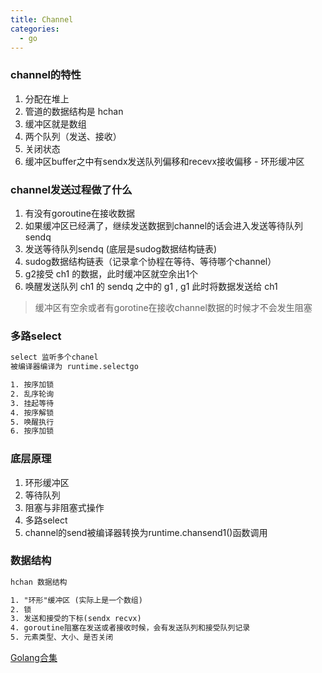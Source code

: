 ```yaml
---
title: Channel
categories:
  - go
---
```


### channel的特性

1. 分配在堆上
2. 管道的数据结构是 hchan
3. 缓冲区就是数组
4. 两个队列（发送、接收）
5. 关闭状态 
6. 缓冲区buffer之中有sendx发送队列偏移和recevx接收偏移 - 环形缓冲区


### channel发送过程做了什么

1. 有没有goroutine在接收数据
2. 如果缓冲区已经满了，继续发送数据到channel的话会进入发送等待队列 sendq
3. 发送等待队列sendq (底层是sudog数据结构链表) 
4. sudog数据结构链表（记录拿个协程在等待、等待哪个channel）
5. g2接受 ch1 的数据，此时缓冲区就空余出1个
6. 唤醒发送队列 ch1 的 sendq 之中的 g1 , g1 此时将数据发送给 ch1


> 缓冲区有空余或者有gorotine在接收channel数据的时候才不会发生阻塞

### 多路select

``` txt
select 监听多个chanel 
被编译器编译为 runtime.selectgo

1. 按序加锁
2. 乱序轮询
3. 挂起等待
4. 按序解锁
5. 唤醒执行
6. 按序加锁
```

### 底层原理

1. 环形缓冲区
2. 等待队列
3. 阻塞与非阻塞式操作
4. 多路select
5. channel的send被编译器转换为runtime.chansend1()函数调用


### 数据结构

``` txt
hchan 数据结构

1. "环形"缓冲区 (实际上是一个数组)
2. 锁
3. 发送和接受的下标(sendx recvx)
4. goroutine阻塞在发送或者接收时候，会有发送队列和接受队列记录
5. 元素类型、大小、是否关闭
```

[Golang合集](https://www.bilibili.com/video/BV1hv411x7we)